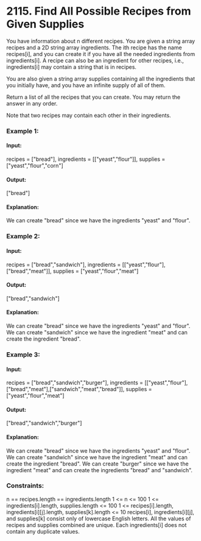 # 2115. Find All Possible Recipes from Given Supplies
You have information about n different recipes. You are given a string array recipes and a 2D string array ingredients. The ith recipe has the name recipes[i], and you can create it if you have all the needed ingredients from ingredients[i]. A recipe can also be an ingredient for other recipes, i.e., ingredients[i] may contain a string that is in recipes.

You are also given a string array supplies containing all the ingredients that you initially have, and you have an infinite supply of all of them.

Return a list of all the recipes that you can create. You may return the answer in any order.

Note that two recipes may contain each other in their ingredients.

### Example 1:
#### Input: 
recipes = ["bread"], ingredients = [["yeast","flour"]], supplies = ["yeast","flour","corn"]
#### Output: 
["bread"]
#### Explanation:
We can create "bread" since we have the ingredients "yeast" and "flour".

### Example 2:
#### Input: 
recipes = ["bread","sandwich"], ingredients = [["yeast","flour"],["bread","meat"]], supplies = ["yeast","flour","meat"]
#### Output:
["bread","sandwich"]
#### Explanation:
We can create "bread" since we have the ingredients "yeast" and "flour".
We can create "sandwich" since we have the ingredient "meat" and can create the ingredient "bread".

### Example 3:
#### Input: 
recipes = ["bread","sandwich","burger"], ingredients = [["yeast","flour"],["bread","meat"],["sandwich","meat","bread"]], supplies = ["yeast","flour","meat"]
#### Output:
["bread","sandwich","burger"]
#### Explanation:
We can create "bread" since we have the ingredients "yeast" and "flour".
We can create "sandwich" since we have the ingredient "meat" and can create the ingredient "bread".
We can create "burger" since we have the ingredient "meat" and can create the ingredients "bread" and "sandwich".
 
### Constraints:
n == recipes.length == ingredients.length
1 <= n <= 100
1 <= ingredients[i].length, supplies.length <= 100
1 <= recipes[i].length, ingredients[i][j].length, supplies[k].length <= 10
recipes[i], ingredients[i][j], and supplies[k] consist only of lowercase English letters.
All the values of recipes and supplies combined are unique.
Each ingredients[i] does not contain any duplicate values.

